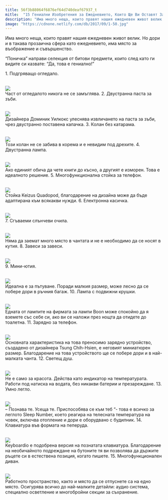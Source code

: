 ```yaml
---
title: 56f3b88064f6876ef64d740deaf67937_t
mitle:  "15 Гениални Изобретения за Ежедневието, Които Ще Ви Оставят Замислени!"
description: "Има много неща, които правят нашия ежедневен живот велик. Но дори и в такава прозаична сфера като ежедневието, има място за въображение и съвършенство. &qout;Поничка&qout; нап�"
image: "https://cdnone.netlify.com/db/2017/09/1-50.jpg"
---
```


 <p>Има много неща, които правят нашия ежедневен живот велик. Но дори и в такава прозаична сфера като ежедневието, има място за въображение и съвършенство.</p>      <p>“Поничка” направи селекция от битови предмети, които след като ги видите си казвате: “Да, това е гениално!”</p> <p>1. Подгряващо огледало.</p> <p> <br/><img src="https://cdnone.netlify.com/db/2017/09/1-50.jpg"/><br/> Част от огледалото никога не се замъглява. 2. Двустранна паста за зъби.</p>      <p> <br/><img src="https://cdnone.netlify.com/db/2017/09/2-49.jpg"/><br/> Дизайнера Доминик Уилкокс улеснява извличането на паста за зъби, чрез двустранно поставена капачка. 3. Колан без катарама.</p> <p> <br/><img src="https://cdnone.netlify.com/db/2017/09/3-44.jpg"/><br/> Този колан не се забива в корема и е невидим под дрехите. 4. Двустранна лампа.</p> <p> <br/><img src="https://cdnone.netlify.com/db/2017/09/4-47.jpg"/><br/> Ако единият обича да чете книги до късно, а другият е изморен. Това е идеалното решение. 5. Многофункционална стойка за телефон.</p> <p> <br/><img src="https://cdnone.netlify.com/db/2017/09/5-44.jpg"/><br/> Стойка Keizus Quadopod, благодарение на дизайна може да бъде адаптирана към всякакви нужди. 6. Електронна касичка.</p>      <p> <br/><img src="https://cdnone.netlify.com/db/2017/09/6-45.jpg"/><br/> 7. Сгъваеми слънчеви очила.</p> <p> <br/><img src="https://cdnone.netlify.com/db/2017/09/7-41.jpg"/><br/> Няма да заемат много място в чантата и не е необходимо да се носят в кутия. 8. Завеси за завеси.</p> <p> <br/><img src="https://cdnone.netlify.com/db/2017/09/8-44.jpg"/><br/> 9. Мини-ютия.</p> <p> <br/><img src="https://cdnone.netlify.com/db/2017/09/9-46.jpg"/><br/> Идеална е за пътуване. Поради малкия размер, може лесно да се побере дори в ръчния багаж. 10. Лампа с подвижни крушки.</p> <p> <br/><img src="https://cdnone.netlify.com/db/2017/09/10-44.jpg"/><br/> Едната от лампите на фирмата за лампи Boon може спокойно да я вземете със себе си, ако ви се наложи през нощта да отидете до тоалетна. 11. Зарядно за телефон.</p> <p> <br/><img src="https://cdnone.netlify.com/db/2017/09/11-38.jpg"/><br/> Основната характеристика на това преносимо зарядно устройство, създадено от дизайнера Tsung Chih-Hsien, е неговият миниатюрен размер. Благодарение на това устройството ще се побере дори и в най-малката чанта. 12. Светещ душ.</p>      <p> <br/><img src="https://cdnone.netlify.com/db/2017/09/12-40.jpg"/><br/> Не е само за красота. Действа като индикатор на температурата. Работи под натиска на водата, без никакви батерии и презареждане. 13. Умно легло.</p> <p> <br/><img src="https://cdnone.netlify.com/db/2017/09/13-42.jpg"/><br/> – Познава те. Усеща те. Приспособява се към теб “- това е всичко за леглото Sleep Number, което реагира на телесната температура на човек, включва отопление и дори е оборудвано с будилник. 14. Клавиатура във формата на пеперуда.</p> <p> <br/><img src="https://cdnone.netlify.com/db/2017/09/14-40.jpg"/><br/> Keyboardio е подобрена версия на познатата клавиатура. Благодарение на необичайното подреждане на бутоните тя ви позволява да държите ръцете си в естествена позиция, когато пишете. 15. Многофункционален диван.</p> <p> <br/><img src="https://cdnone.netlify.com/db/2017/09/15-39.jpg"/><br/> Работното пространство, както и място да се отпуснете са на едно място. Осигурява всичко до най-малките детайли: аудио система, специално осветление и многобройни секции за съхранение.</p>            